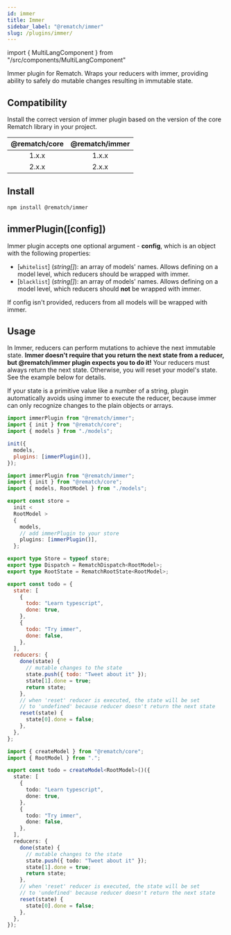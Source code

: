 ```yaml
---
id: immer
title: Immer
sidebar_label: "@rematch/immer"
slug: /plugins/immer/
---
```


import { MultiLangComponent } from "/src/components/MultiLangComponent"

Immer plugin for Rematch. Wraps your reducers with immer, providing ability to safely do mutable changes resulting in immutable state.

## Compatibility

Install the correct version of immer plugin based on the version of the core Rematch library in your project.

| @rematch/core | @rematch/immer |
| :-----------: | :------------: |
|     1.x.x     |     1.x.x      |
|     2.x.x     |     2.x.x      |

## Install

```bash npm2yarn
npm install @rematch/immer
```

## immerPlugin([config])

Immer plugin accepts one optional argument - **config**, which is an object with the following properties:

- [`whitelist`] (_string[]_): an array of models' names. Allows defining on a model level, which reducers should be wrapped with immer.
- [`blacklist`] (_string[]_): an array of models' names. Allows defining on a model level, which reducers should **not** be wrapped with immer.

If config isn't provided, reducers from all models will be wrapped with immer.

## Usage

In Immer, reducers can perform mutations to achieve the next immutable state. **Immer doesn't require that you return the next state from a reducer, but @rematch/immer plugin expects you to do it!** Your reducers must always return the next state. Otherwise, you will reset your model's state. See the example below for details.

If your state is a primitive value like a number of a string, plugin automatically avoids using immer to execute the reducer, because immer can only recognize changes to the plain objects or arrays.

<MultiLangComponent>

```js title="store.js"
import immerPlugin from "@rematch/immer";
import { init } from "@rematch/core";
import { models } from "./models";

init({
  models,
  plugins: [immerPlugin()],
});
```

```ts title="store.ts"
import immerPlugin from "@rematch/immer";
import { init } from "@rematch/core";
import { models, RootModel } from "./models";

export const store =
  init <
  RootModel >
  {
    models,
    // add immerPlugin to your store
    plugins: [immerPlugin()],
  };

export type Store = typeof store;
export type Dispatch = RematchDispatch<RootModel>;
export type RootState = RematchRootState<RootModel>;
```

</MultiLangComponent>

<MultiLangComponent>

```js
export const todo = {
  state: [
    {
      todo: "Learn typescript",
      done: true,
    },
    {
      todo: "Try immer",
      done: false,
    },
  ],
  reducers: {
    done(state) {
      // mutable changes to the state
      state.push({ todo: "Tweet about it" });
      state[1].done = true;
      return state;
    },
    // when 'reset' reducer is executed, the state will be set
    // to 'undefined' because reducer doesn't return the next state
    reset(state) {
      state[0].done = false;
    },
  },
};
```

```ts
import { createModel } from "@rematch/core";
import { RootModel } from ".";

export const todo = createModel<RootModel>()({
  state: [
    {
      todo: "Learn typescript",
      done: true,
    },
    {
      todo: "Try immer",
      done: false,
    },
  ],
  reducers: {
    done(state) {
      // mutable changes to the state
      state.push({ todo: "Tweet about it" });
      state[1].done = true;
      return state;
    },
    // when 'reset' reducer is executed, the state will be set
    // to 'undefined' because reducer doesn't return the next state
    reset(state) {
      state[0].done = false;
    },
  },
});
```

</MultiLangComponent>
